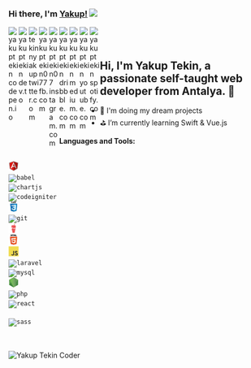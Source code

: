 ### Hi there, I'm [Yakup!](http://yakuptekin.com.tr) <img src="https://media.giphy.com/media/hvRJCLFzcasrR4ia7z/giphy.gif" width="25px">

<a href="https://codepen.io/yakuptekin">
  <img align="left" alt="yakuptekin codepen.io" width="20px" src="https://cdn.jsdelivr.net/npm/simple-icons@3.0.1/icons/codepen.svg" />
</a>
<a href="https://dev.to/yakuptekin">
  <img align="left" alt="yakuptekin dev.to" width="20px" src="https://cdn.jsdelivr.net/npm/simple-icons@3.0.1/icons/dev-dot-to.svg" />
</a>
<a href="https://twitter.com/tekinnyakup">
  <img align="left" alt="tekinnyakup twitter.com" width="20px" src="https://cdn.jsdelivr.net/npm/simple-icons@3.0.1/icons/twitter.svg" />
</a>
<a href="https://fb.com/yakuptekin077">
  <img align="left" alt="yakuptekin077 fb.com" width="20px" src="https://cdn.jsdelivr.net/npm/simple-icons@3.0.1/icons/facebook.svg" />
</a>
<a href="https://instagram.com/yakuptekin07">
  <img align="left" alt="yakuptekin07 instagram.com" width="20px" src="https://cdn.jsdelivr.net/npm/simple-icons@3.0.1/icons/instagram.svg" />
</a>
<a href="https://dribbble.com/yakuptekin">
  <img align="left" alt="yakuptekin dribbble.com" width="20px" src="https://cdn.jsdelivr.net/npm/simple-icons@3.0.1/icons/dribbble.svg" />
</a>
<a href="https://medium.com/@yakuptekin">
  <img align="left" alt="yakuptekin medium.com" width="20px" src="https://cdn.jsdelivr.net/npm/simple-icons@3.0.1/icons/medium.svg" />
</a>
<a href="https://www.youtube.com/c/yakuptekinn">
  <img align="left" alt="yakuptekin youtube.com" width="20px" src="https://cdn.jsdelivr.net/npm/simple-icons@3.0.1/icons/youtube.svg" />
</a>
<a href="https://open.spotify.com/artist/4GWIeHgX6MgUbACN5yH9iJ">
  <img align="left" alt="yakuptekin spotify.com" width="20px" src="https://cdn.jsdelivr.net/npm/simple-icons@3.0.1/icons/spotify.svg" />
</a>

<br />
<br />

## Hi, I'm Yakup Tekin, a passionate self-taught web developer from Antalya. 👋

- 🎯 I'm doing my dream projects
- ⛳️ I’m currently learning Swift & Vue.js

**Languages and Tools:**  

<code>  <img src="https://raw.githubusercontent.com/devicons/devicon/master/icons/angularjs/angularjs-original.svg" alt="angularjs" width="20" height="20"/></code>
<code>  <img src="https://www.vectorlogo.zone/logos/babeljs/babeljs-icon.svg" alt="babel" width="20" height="20"/></code>
<code>  <img src="https://www.chartjs.org/media/logo-title.svg" alt="chartjs" width="20" height="20"/></code>
<code>  <img src="https://cdn.worldvectorlogo.com/logos/codeigniter.svg" alt="codeigniter" width="20" height="20"/></code>
<code>  <img src="https://raw.githubusercontent.com/github/explore/80688e429a7d4ef2fca1e82350fe8e3517d3494d/topics/css/css.png" alt="css3" width="20" height="20"/></code>
<code>  <img src="https://www.vectorlogo.zone/logos/git-scm/git-scm-icon.svg" alt="git" width="20" height="20"/></code>
<code>  <img src="https://raw.githubusercontent.com/devicons/devicon/master/icons/gulp/gulp-plain.svg" alt="gulp" width="20" height="20"/></code>
<code>  <img src="https://raw.githubusercontent.com/github/explore/80688e429a7d4ef2fca1e82350fe8e3517d3494d/topics/html/html.png" alt="html5" width="20" height="20"/></code>
<code>  <img src="https://raw.githubusercontent.com/devicons/devicon/master/icons/javascript/javascript-original.svg" alt="javascript" width="20" height="20"/></code>
<code>  <img src="https://github.com/hussainweb/hussainweb/raw/main/icons/laravel.png" alt="laravel" width="20" height="20"/></code>
<code>  <img src="https://raw.githubusercontent.com/Thomas-George-T/Thomas-George-T/master/assets/mysql.svg" alt="mysql" width="20" height="20"/></code>
<code>  <img src="https://raw.githubusercontent.com/github/explore/80688e429a7d4ef2fca1e82350fe8e3517d3494d/topics/nodejs/nodejs.png" alt="nodejs" width="20" height="20"/></code>
<code>  <img src="https://github.com/MarikIshtar007/MarikIshtar007/raw/master/images/php.svg" alt="php" width="20" height="20"/></code>
<code>  <img src="https://raw.githubusercontent.com/dereknguyen269/dereknguyen269/master/images/reactjs.png" alt="react" width="20" height="20"/> </code>
<code>  <img src="https://devicons.github.io/devicon/devicon.git/icons/sass/sass-original.svg" alt="sass" width="20" height="20"/></code>

<br />
<br />

<img src="https://i.ibb.co/XWhC0fL/coding-desk-flat-vector-ui-ux-design-illustration-motion-animation-gif2.gif" alt="Yakup Tekin Coder" width="800" height="600">
